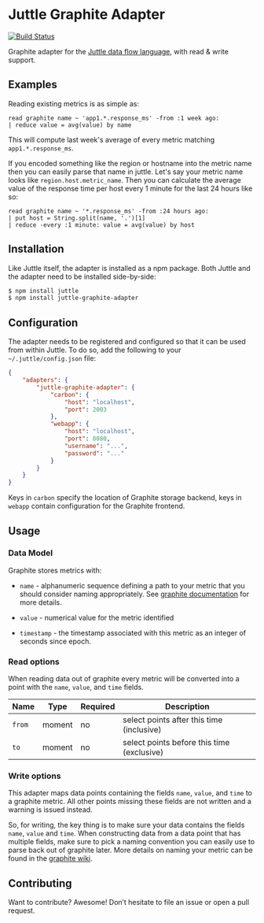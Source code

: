 # Juttle Graphite Adapter

[![Build Status](https://magnum.travis-ci.com/juttle/juttle-graphite-adapter.svg?token=y7186y8XHjB7CcxwUcoX)](https://magnum.travis-ci.com/juttle/juttle-graphite-adapter)

Graphite adapter for the [Juttle data flow
language](https://github.com/juttle/juttle), with read & write support.

## Examples

Reading existing metrics is as simple as:

```juttle
read graphite name ~ 'app1.*.response_ms' -from :1 week ago:
| reduce value = avg(value) by name
```

This will compute last week's average of every metric matching `app1.*.response_ms`.

If you encoded something like the region or hostname into the metric name then
you can easily parse that name in juttle. Let's say your metric name looks
like `region.host.metric_name`. Then you can calculate the average value of the
response time per host every 1 minute for the last 24 hours like so:

```juttle
read graphite name ~ '*.response_ms' -from :24 hours ago:
| put host = String.split(name, '.')[1]
| reduce -every :1 minute: value = avg(value) by host
```

## Installation

Like Juttle itself, the adapter is installed as a npm package. Both Juttle and
the adapter need to be installed side-by-side:

```bash
$ npm install juttle
$ npm install juttle-graphite-adapter
```

## Configuration

The adapter needs to be registered and configured so that it can be used from
within Juttle. To do so, add the following to your `~/.juttle/config.json` file:

```json
{
    "adapters": {
        "juttle-graphite-adapter": {
            "carbon": {
                "host": "localhost",
                "port": 2003
            },
            "webapp": {
                "host": "localhost",
                "port": 8080,
                "username": "...",
                "password": "..."
            }
        }
    }
}
```

Keys in `carbon` specify the location of Graphite storage backend, keys in
`webapp` contain configuration for the Graphite frontend.

## Usage

### Data Model

Graphite stores metrics with:

- `name` - alphanumeric sequence defining a path to your metric that you should
consider naming appropriately. See [graphite documentation](http://graphite.wikidot.com/getting-your-data-into-graphite)
for more details.

- `value` - numerical value for the metric identified

- `timestamp` - the timestamp associated with this metric as an integer of
seconds since epoch.

### Read options

When reading data out of graphite every metric will be converted into
a point with the `name`, `value`, and `time` fields.

Name | Type | Required | Description
-----|------|----------|-------------
`from` | moment | no | select points after this time (inclusive)
`to`   | moment | no | select points before this time (exclusive)

### Write options

This adapter maps data points containing the fields `name`, `value`, and
`time` to a graphite metric. All other points missing these fields are not
written and a warning is issued instead.

So, for writing, the key thing is to make sure your data contains the fields
`name`, `value` and `time`. When constructing data from a data point that
has multiple fields, make sure to pick a naming convention you can easily use
to parse back out of graphite later. More details on naming your metric can be found
in the [graphite wiki](http://graphite.wikidot.com/getting-your-data-into-graphite).

## Contributing

Want to contribute? Awesome! Don’t hesitate to file an issue or open a pull
request.
